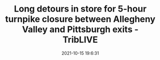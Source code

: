 ---
"title": "Long detours in store for 5-hour turnpike closure between Allegheny Valley and Pittsburgh exits - TribLIVE"
"date": "2021-10-15 19:6:31"
"feed_name": "GOOGLENEWSCONSTRUCTION"
"feed_website": "https://news.google.com/search?q=construction%2Bincident&hl=en-US&gl=US&ceid=US:en"
"feed_rss": "https://news.google.com/rss/search?q=construction%2Bincident&hl=en-US&gl=US&ceid=US:en"
"link": "https://triblive.com/local/valley-news-dispatch/long-detours-in-store-for-5-hour-turnpike-closure-between-allegheny-valley-and-pittsburgh-exits/"
"source": "{'href': 'https://triblive.com', 'title': 'TribLIVE'}"
"file": "_posts/2021-1-1-4ebfec2c256150b706701bf88366b5acdea0f8f4.md"
"accident": "0"
"drilling": "0"
"dead": "0"
"injured": "0"
"arrested": "0"
"place": "unknown place"
"where": "unknown site"
"causes": "unknown"
"place_uri": "unknown place"
---